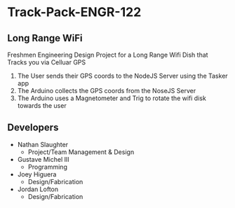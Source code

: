 # Track-Pack-ENGR-122
## Long Range WiFi
Freshmen Engineering Design Project for a Long Range Wifi Dish that Tracks you via Celluar GPS

1. The User sends their GPS coords to the NodeJS Server using the Tasker app
2. The Arduino collects the GPS coords from the NoseJS Server
3. The Arduino uses a Magnetometer and Trig to rotate the wifi disk towards the user

## Developers
- Nathan Slaughter
	* Project/Team Management & Design
- Gustave Michel III
	* Programming
- Joey Higuera
	* Design/Fabrication
- Jordan Lofton
	* Design/Fabrication

